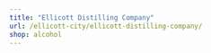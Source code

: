 ```yaml
---
title: "Ellicott Distilling Company"
url: /ellicott-city/ellicott-distilling-company/
shop: alcohol
---
```

